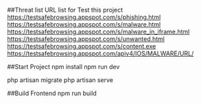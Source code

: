 ##Threat list URL list for Test this project
https://testsafebrowsing.appspot.com/s/phishing.html
https://testsafebrowsing.appspot.com/s/malware.html
https://testsafebrowsing.appspot.com/s/malware_in_iframe.html
https://testsafebrowsing.appspot.com/s/unwanted.html
https://testsafebrowsing.appspot.com/s/content.exe
https://testsafebrowsing.appspot.com/apiv4/IOS/MALWARE/URL/

##Start Project
npm install
npm run dev

php artisan migrate
php artisan serve

##Build Frontend
npm run build
